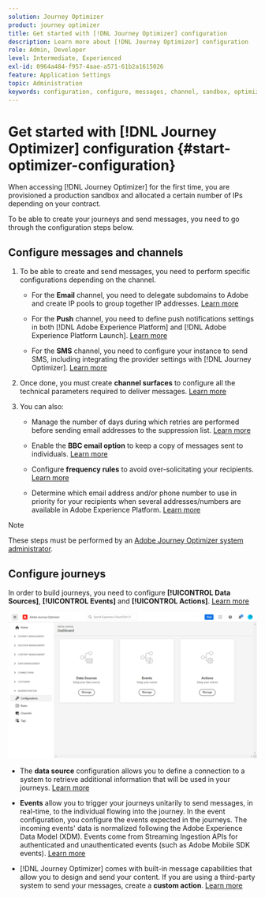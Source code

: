 ```yaml
---
solution: Journey Optimizer
product: journey optimizer
title: Get started with [!DNL Journey Optimizer] configuration
description: Learn more about [!DNL Journey Optimizer] configuration
role: Admin, Developer
level: Intermediate, Experienced
exl-id: 0964a484-f957-4aae-a571-61b2a1615026
feature: Application Settings
topic: Administration
keywords: configuration, configure, messages, channel, sandbox, optimizer
---
```


# Get started with [!DNL Journey Optimizer] configuration {#start-optimizer-configuration}

When accessing [!DNL Journey Optimizer] for the first time, you are provisioned a production sandbox and allocated a certain number of IPs depending on your contract.

To be able to create your journeys and send messages, you need to go through the configuration steps below.

## Configure messages and channels

1. To be able to create and send messages, you need to perform specific configurations depending on the channel.

    * For the **Email** channel, you need to delegate subdomains to Adobe and create IP pools to group together IP addresses. [Learn more](../email/get-started-email-config.md)

    * For the **Push** channel, you need to define push notifications settings in both [!DNL Adobe Experience Platform] and [!DNL Adobe Experience Platform Launch]. [Learn more](../push/push-configuration.md)

    * For the **SMS** channel, you need to configure your instance to send SMS, including integrating the provider settings with [!DNL Journey Optimizer]. [Learn more](../sms/sms-configuration.md)

1. Once done, you must create **channel surfaces** to configure all the technical parameters required to deliver messages. [Learn more](channel-surfaces.md)

1. You can also:

    * Manage the number of days during which retries are performed before sending email addresses to the suppression list. [Learn more](manage-suppression-list.md)

    * Enable the **BBC email option** to keep a copy of messages sent to individuals. [Learn more](archiving-support.md#enable-bcc)

    * Configure **frequency rules** to avoid over-solicitating your recipients. [Learn more](frequency-rules.md)

    * Determine which email address and/or phone number to use in priority for your recipients when several addresses/numbers are available in Adobe Experience Platform. [Learn more](primary-email-addresses.md)

<!--* Understand the push notification flow. [Learn more](../push/push-gs.md)-->

>[!NOTE]
>
>These steps must be performed by an [Adobe Journey Optimizer system administrator](../start/path/administrator.md).

## Configure journeys

In order to build journeys, you need to configure **[!UICONTROL Data Sources]**, **[!UICONTROL Events]** and **[!UICONTROL Actions]**. [Learn more](about-data-sources-events-actions.md)

![](assets/admin-menu.png)

* The **data source** configuration allows you to define a connection to a system to retrieve additional information that will be used in your journeys. [Learn more](../datasource/about-data-sources.md)

* **Events** allow you to trigger your journeys unitarily to send messages, in real-time, to the individual flowing into the journey. In the event configuration, you configure the events expected in the journeys. The incoming events' data is normalized following the Adobe Experience Data Model (XDM). Events come from Streaming Ingestion APIs for authenticated and unauthenticated events (such as Adobe Mobile SDK events). [Learn more](../event/about-events.md)
    
* [!DNL Journey Optimizer] comes with built-in message capabilities that allow you to design and send your content. If you are using a third-party system to send your messages, create a **custom action**. [Learn more](../action/action.md)